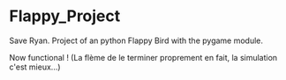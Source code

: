 # Flappy_Project
Save Ryan. Project of an python Flappy Bird with the pygame module.

Now functional ! (La flème de le terminer proprement en fait, la simulation c'est mieux...)
